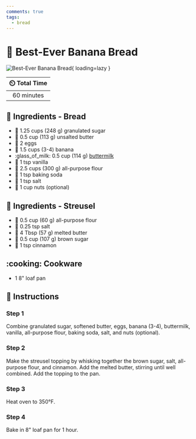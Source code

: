 ```yaml
---
comments: true
tags:
  - bread
---
```

# :banana: Best-Ever Banana Bread

![Best-Ever Banana Bread](../assets/images/best-ever-banana-bread.jpg){ loading=lazy }

| :timer_clock: Total Time |
|:-----------------------: |
| 60 minutes |

## :salt: Ingredients - Bread

- :candy: 1.25 cups (248 g) granulated sugar
- :butter: 0.5 cup (113 g) unsalted butter
- :egg: 2 eggs
- :banana: 1.5 cups (3-4) banana
- :glass_of_milk: 0.5 cup (114 g) [buttermilk][1]
- :icecream: 1 tsp vanilla
- :ear_of_rice: 2.5 cups (300 g) all-purpose flour
- :cup_with_straw: 1 tsp baking soda
- :salt: 1 tsp salt
- :chestnut: 1 cup nuts (optional)

## :salt: Ingredients - Streusel

- :ear_of_rice: 0.5 cup (60 g) all-purpose flour
- :salt: 0.25 tsp salt
- :butter: 4 Tbsp (57 g) melted butter
- :maple_leaf: 0.5 cup (107 g) brown sugar
- :custard: 1 tsp cinnamon

## :cooking: Cookware

- 1 8" loaf pan

## :pencil: Instructions

### Step 1

Combine granulated sugar, softened butter, eggs, banana (3-4), buttermilk, vanilla, all-purpose flour, baking soda, salt, and nuts (optional).

### Step 2

Make the streusel topping by whisking together the brown sugar, salt, all-purpose flour, and cinnamon. Add the melted butter, stirring until well combined. Add the topping to the pan.

### Step 3

Heat oven to 350°F.

### Step 4

Bake in 8" loaf pan for 1 hour.

[1]: <../ingredients/buttermilk.md>
